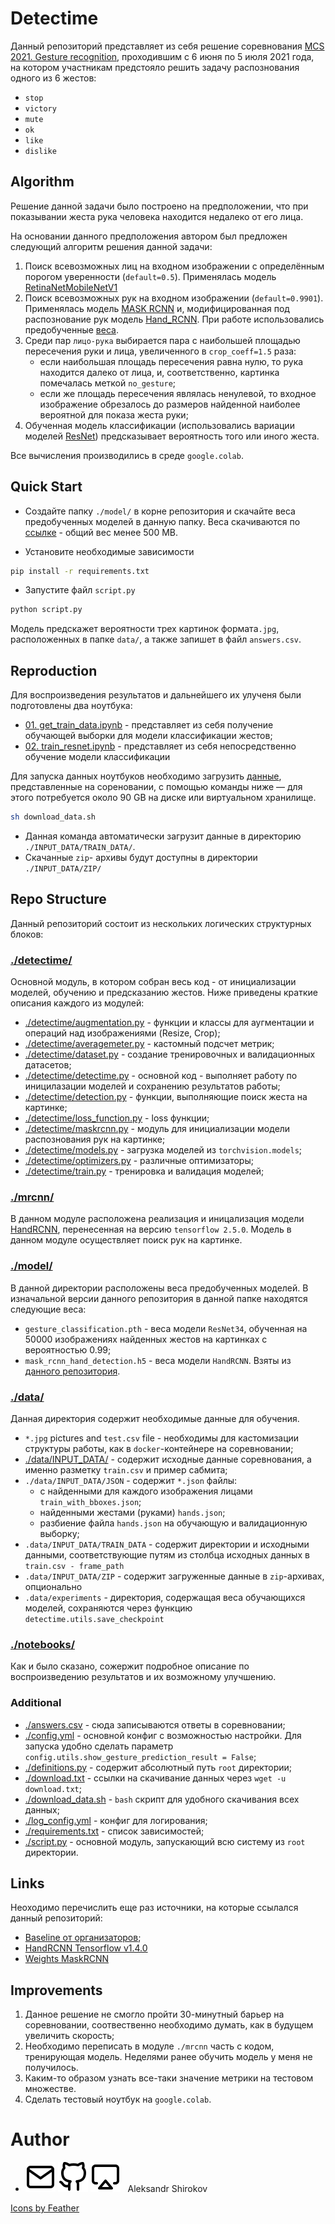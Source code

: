 # Detectime

Данный репозиторий представляет из себя решение соревнования [MCS 2021. Gesture recognition](https://boosters.pro/championship/machinescansee2021/overview), 
проходившим с 6 июня по 5 июля 2021 года, на котором участникам предстояло решить задачу распознования одного из 6 жестов:

- `stop`
- `victory`
- `mute`
- `ok`
- `like`
- `dislike`

## Algorithm
Решение данной задачи было построено на предположении, что при показывании жеста рука человека находится недалеко от его лица.

На основании данного предположения автором был предложен следующий алгоритм решения данной задачи:

1. Поиск всевозможных лиц на входном изображении с определённым порогом уверенности (`default=0.5`). Применялась модель [RetinaNetMobileNetV1](https://github.com/hukkelas/DSFD-Pytorch-Inference)
2. Поиск всевозможных рук на входном изображении (`default=0.9901`). Применялась модель [MASK RCNN](https://github.com/matterport/Mask_RCNN) и, модифицированная под распознование рук модель [Hand_RCNN](https://github.com/SupreethN/Hand-CNN). 
При работе использовались предобученные [веса](https://github.com/theerapatkitti/hand_mask_rcnn/releases/tag/1.0).
3. Среди пар `лицо-рука` выбирается пара с наибольшей площадью пересечения руки и лица, увеличенного в `crop_coeff=1.5` раза:  
    - если наибольшая площадь пересечения равна нулю, то рука находится далеко от лица, и, соответственно, картинка помечалась меткой `no_gesture`;
    - если же площадь пересечения являлась ненулевой, то входное изображение обрезалось до размеров найденной наиболее вероятной для показа жеста руки;
4. Обученная модель классификации (использовались вариации моделей [ResNet](https://pytorch.org/vision/stable/models.html)) предсказывает вероятность того или иного жеста.

Все вычисления производились в среде `google.colab`.
## Quick Start

- Создайте папку `./model/` в корне репозитория и скачайте веса предобученных моделей в данную папку. Веса скачиваются по [ссылке](https://drive.google.com/drive/folders/1lGBkGxeu8KL7B09cO9uCF37zVmySvCtm?usp=sharing) - общий вес менее 500 MB.

- Установите необходимые зависимости

```bash
pip install -r requirements.txt
```

- Запустите файл `script.py`

```bash
python script.py
```

Модель предскажет вероятности трех картинок формата`.jpg`, расположенных в папке `data/`, а также запишет в файл `answers.csv`.

## Reproduction

Для воспроизведения результатов и дальнейшего их улученя были подготовлены два ноутбука:

- [01. get_train_data.ipynb]() - представляет из себя получение обучающей выборки для модели классификации жестов;
- [02. train_resnet.ipynb]() - представляет из себя непосредственно обучение модели классификации

Для запуска данных ноутбуков необходимо загрузить [данные](), представленные на сореновании, с помощью команды ниже — для этого потребуется около 90 GB на диске или виртуальном хранилище.

```bash
sh download_data.sh
```

- Данная команда автоматически загрузит данные в директорию `./INPUT_DATA/TRAIN_DATA/`.
- Скачанные `zip`- архивы будут доступны в директории `./INPUT_DATA/ZIP/`

## Repo Structure

Данный репозиторий состоит из нескольких логических структурных блоков:

### [./detectime/]()

Основной модуль, в котором собран весь код - от инициализации моделей, обучению и предсказанию жестов. Ниже приведены краткие описания каждого из модулей:

- [./detectime/augmentation.py]() - функции и классы для аугментации и операций над изображениями (Resize, Crop);
- [./detectime/averagemeter.py]() - кастомный подсчет метрик;
- [./detectime/dataset.py]() - создание тренировочных и валидационных датасетов;
- [./detectime/detectime.py]() - основной код - выполняет работу по иницилазации моделей и сохранению результатов работы;
- [./detectime/detection.py]() - функции, выполняющие поиск жеста на картинке;
- [./detectime/loss_function.py]() - loss функции;
- [./detectime/maskrcnn.py]() - модуль для инициализации модели распознования рук на картинке;
- [./detectime/models.py]() - загрузка моделей из `torchvision.models`;
- [./detectime/optimizers.py]() - различные оптимизаторы;
- [./detectime/train.py]() - тренировка и валидация моделей;

### [./mrcnn/]()

В данном модуле расположена реализация и иницализация модели [HandRCNN](https://github.com/SupreethN/Hand-CNN), перенесенная на версию `tensorflow 2.5.0`. 
Модель в данном модуле осуществляет поиск рук на картинке.

### [./model/]()

В данной директории расположены веса предобученных моделей. В изначальной версии данного репозитория в данной папке находятся следующие веса:

- `gesture_classification.pth` - веса модели `ResNet34`, обученная на 50000 изображениях найденных жестов на картинках с вероятностью 0.99;
- `mask_rcnn_hand_detection.h5` - веса модели `HandRCNN`. Взяты из [данного репозитория](https://github.com/theerapatkitti/hand_mask_rcnn/releases/tag/1.0).

### [./data/]()

Данная директория содержит необходимые данные для обучения.

- `*.jpg` pictures and `test.csv` file - необходимы для кастомизации структуры работы, как в `docker`-контейнере на соревновании;
- [./data/INPUT_DATA/]() - содержит исходные данные соревнования, а именно разметку `train.csv`
 и пример сабмита;
- `./data/INPUT_DATA/JSON` - содержит `*.json` файлы:
    - с найденными для каждого изображения лицами `train_with_bboxes.json`;
    - найденными жестами (руками) `hands.json`;
    - разбиение файла `hands.json` на обучающую и валидационную выборку;
- `.data/INPUT_DATA/TRAIN_DATA` - содержит директории и исходными данными, 
соответствующие путям из столбца исходных данных в `train.csv - frame_path`
- `.data/INPUT_DATA/ZIP` - содержит загруженные данные в `zip`-архивах, опционально
- `.data/experiments` - директория, содержащая веса обучающихся моделей, сохраняются через функцию `detectime.utils.save_checkpoint`

### [./notebooks/]()

Как и было сказано, сожержит подробное описание по воспроизведению результатов и их возможному улучшению.


### Additional

- [./answers.csv]() - сюда записываются ответы в соревновании;
- [./config.yml]() - основной конфиг с возможностью настройки. Для запуска удобно сделать параметр `config.utils.show_gesture_prediction_result = False`;
- [./definitions.py]() - содержит абсолютный путь `root` директории;
- [./download.txt]() - ссылки на скачивание данных через `wget -u download.txt`;
- [./download_data.sh]() - `bash` скрипт для удобного скачивания всех данных;
- [./log_config.yml]() - конфиг для логирования;
- [./requirements.txt]() - список зависимостей;
- [./script.py]() - основной модуль, запускающий всю систему из `root` директории.

## Links

Неоходимо перечислить еще раз источники, на которые ссылался данный репозиторий:

- [Baseline от организаторов](https://github.com/AlexanderParkin/mcs_gestures_baseline);
- [HandRCNN Tensorflow v1.4.0](https://github.com/SupreethN/Hand-CNN)
- [Weights MaskRCNN](https://github.com/theerapatkitti/hand_mask_rcnn/releases/tag/1.0)

## Improvements

1. Данное решение не смогло пройти 30-минутный барьер на соревновании, соотвественно необходимо думать, как в будущем увеличить скорость;
2. Необходимо переписать в модуле `./mrcnn` часть с кодом, тренирующая модель. Неделями ранее обучить модель у меня не получилось.
3. Каким-то образом узнать все-таки значение метрики на тестовом множестве.
4. Сделать тестовый ноутбук на `google.colab`.


Author
=======

* [![icon][mail]](mailto:improfeo@yandex.ru)
  [![icon][github]](https://github.com/aptmess) 
  [![icon][theme]](https://t.me/aptmess) 
  &nbsp; Aleksandr Shirokov
  
<a href="https://feathericons.com/">Icons by Feather</a>

[mail]: resources/mail.svg
[github]: resources/github.svg
[theme]: resources/airplay.svg



